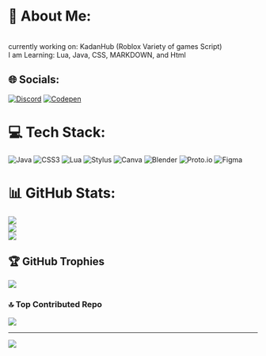 # 💫 About Me:
<br>currently working on: KadanHub (Roblox Variety of games Script)<br>I am Learning: Lua, Java, CSS, MARKDOWN, and Html


## 🌐 Socials:
[![Discord](https://img.shields.io/badge/Discord-%237289DA.svg?logo=discord&logoColor=white)](https://discord.gg/https://discord.io/KadanGitSupport) [![Codepen](https://img.shields.io/badge/Codepen-000000?style=for-the-badge&logo=codepen&logoColor=white)](https://codepen.io/@kaden-monsour-kadan) 

# 💻 Tech Stack:
![Java](https://img.shields.io/badge/java-%23ED8B00.svg?style=for-the-badge&logo=java&logoColor=white) ![CSS3](https://img.shields.io/badge/css3-%231572B6.svg?style=for-the-badge&logo=css3&logoColor=white) ![Lua](https://img.shields.io/badge/lua-%232C2D72.svg?style=for-the-badge&logo=lua&logoColor=white) ![Stylus](https://img.shields.io/badge/stylus-%23ff6347.svg?style=for-the-badge&logo=stylus&logoColor=white) ![Canva](https://img.shields.io/badge/Canva-%2300C4CC.svg?style=for-the-badge&logo=Canva&logoColor=white) ![Blender](https://img.shields.io/badge/blender-%23F5792A.svg?style=for-the-badge&logo=blender&logoColor=white) ![Proto.io](https://img.shields.io/badge/Proto.io-161637?style=for-the-badge&logo=proto.io&logoColor=00e5ff) 	![Figma](https://img.shields.io/badge/figma-%23F24E1E.svg?style=for-the-badge&logo=figma&logoColor=white)
# 📊 GitHub Stats:
![](https://github-readme-stats.vercel.app/api?username=KadenWare&theme=dark&hide_border=false&include_all_commits=false&count_private=false)<br/>
![](https://github-readme-streak-stats.herokuapp.com/?user=KadenWare&theme=dark&hide_border=false)<br/>
![](https://github-readme-stats.vercel.app/api/top-langs/?username=KadenWare&theme=dark&hide_border=false&include_all_commits=false&count_private=false&layout=compact)

## 🏆 GitHub Trophies
![](https://github-profile-trophy.vercel.app/?username=KadenWare&theme=discord&no-frame=false&no-bg=true&margin-w=4)

### 🔝 Top Contributed Repo
![](https://github-contributor-stats.vercel.app/api?username=KadenWare&limit=5&theme=dark&combine_all_yearly_contributions=true)

---
[![](https://visitcount.itsvg.in/api?id=KadenWare&icon=1&color=0)](https://visitcount.itsvg.in)

<!-- Proudly created with GPRM ( https://gprm.itsvg.in ) -->
